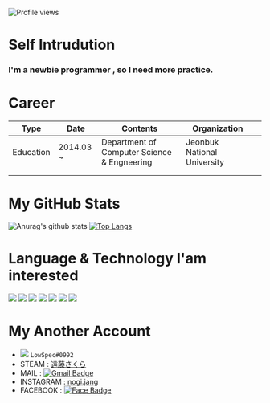 ![Profile views](https://gpvc.arturio.dev/EqualLove)
# Self Intrudution
### I'm a newbie programmer , so I need more practice.
# Career
| **Type**      | **Date**      | **Contents**                                     | **Organization**                |   |
|-----------|-----------|----------------------------------------------|-----------------------------|---|
| Education | 2014.03 ~ | Department of Computer Science & Engneering  | Jeonbuk National University |   |
|           |           |                                              |                             |   |
|           |           |                                              |                             |   |
# My GitHub Stats
![Anurag's github stats](https://github-readme-stats.vercel.app/api?username=EqualLove&show_icons=true&theme=tokyonight&align=center)
[![Top Langs](https://github-readme-stats.vercel.app/api/top-langs/?username=EqualLove&layout=compact)](https://github.com/anuraghazra/github-readme-stats&align=center)
# Language & Technology I'am interested
<img src="https://img.shields.io/badge/-HTML5-E34F26?style=flat&logo=html5&logoColor=white" /> <img src="https://img.shields.io/badge/-CSS3-1572B6?style=flat&logo=css3&logoColor=white" /> <img src="https://img.shields.io/badge/-JavaScript-eed718?style=flat&logo=javascript&logoColor=ffffff" />
<img src="http://img.shields.io/badge/-Git-F1502F?style=flat&logo=git&logoColor=FFFFFF" />
<img src="https://img.shields.io/badge/-Python-black?style=flat&logo=python&logoColor=white">
<img src="http://img.shields.io/badge/-Java-F89820?style=flat&logo=java&logoColor=white">
<img src="https://img.shields.io/badge/-C, C%2B%2B-659AD2?style=flat&logo=c%2B%2B&logoColor=ffffff">

# My Another Account
* <img src="https://img.shields.io/badge/discord-%237289DA.svg?&style=for-the-badge&logo=discord&logoColor=white"> `LowSpec#0992`
* STEAM : [遠藤さくら](https://steamcommunity.com/id/ckck1212/)
* MAIL : [![Gmail Badge](https://img.shields.io/badge/-ckck1212@naver.com-c14438?style=flat&logo=Gmail&logoColor=green&link=mailto:ckck1212@naver.com)](mailto:ckck1212@naver.com)
* INSTAGRAM : [nogi.jang](https://www.instagram.com/nogi.jang/)
* FACEBOOK : [![Face Badge](https://img.shields.io/badge/-ckck1212@naver.com-c14438?style=flat&logo=Facebook&logoColor=white&link=https://www.facebook.com/hojeong.jang.94/)](https://www.facebook.com/hojeong.jang.94/)
